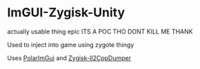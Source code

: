 # ImGUI-Zygisk-Unity
actually usable thing epic ITS A POC THO DONT KILL ME THANK

Used to inject into game using zygote thingy

Uses [PolarImGui](https://github.com/Polarmods/PolarImGui) and [Zygisk-Il2CppDumper](https://github.com/Perfare/Zygisk-Il2CppDumper)
